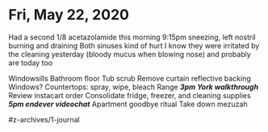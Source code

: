 # Fri, May 22, 2020
Had a second 1/8 acetazolamide this morning
9:15pm sneezing, left nostril burning and draining
Both sinuses kind of hurt
I know they were irritated by the cleaning yesterday (bloody mucus when blowing nose) and probably are today too

Windowsills
Bathroom floor
Tub scrub
Remove curtain reflective backing
Windows?
Countertops: spray, wipe, bleach
Range
***3pm York walkthrough***
Review instacart order
Consolidate fridge, freezer, and cleaning supplies
***5pm endever videochat***
Apartment goodbye ritual 
Take down mezuzah


#z-archives/1-journal